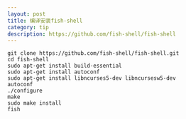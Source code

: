 ```yaml
---
layout: post
title: 编译安装fish-shell
category: tip
description: https://github.com/fish-shell/fish-shell
---
```


    git clone https://github.com/fish-shell/fish-shell.git
    cd fish-shell
    sudo apt-get install build-essential
    sudo apt-get install autoconf
    sudo apt-get install libncurses5-dev libncursesw5-dev
    autoconf
    ./configure
    make
    sudo make install
    fish